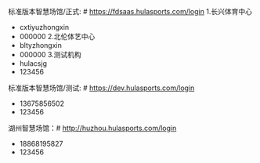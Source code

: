 标准版本智慧场馆/正式: # https://fdsaas.hulasports.com/login
1.长兴体育中心 
- cxtiyuzhongxin
- 000000
2.北伦体艺中心
- bltyzhongxin
- 000000
3.测试机构
- hulacsjg
- 123456

标准版本智慧场馆/测试: # https://dev.hulasports.com/login
- 13675856502
- 123456

湖州智慧场馆：# http://huzhou.hulasports.com/login
- 18868195827
- 123456